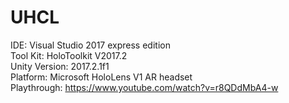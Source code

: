 # UHCL

IDE: Visual Studio 2017 express edition  
Tool Kit: HoloToolkit V2017.2  
Unity Version: 2017.2.1f1  
Platform: Microsoft HoloLens V1 AR headset  
Playthrough: https://www.youtube.com/watch?v=r8QDdMbA4-w  
